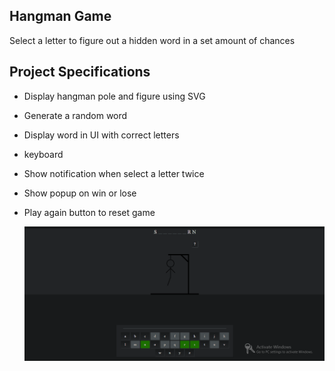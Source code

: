 ## Hangman Game

Select a letter to figure out a hidden word in a set amount of chances

## Project Specifications

- Display hangman pole and figure using SVG
- Generate a random word
- Display word in UI with correct letters
- keyboard
- Show notification when select a letter twice
- Show popup on win or lose
- Play again button to reset game

  <img src="assets/images/sdvs.png">
